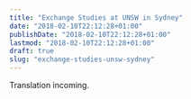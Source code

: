 ```yaml
---
title: "Exchange Studies at UNSW in Sydney"
date: "2018-02-10T22:12:28+01:00"
publishDate: "2018-02-10T22:12:28+01:00"
lastmod: "2018-02-10T22:12:28+01:00"
draft: true
slug: "exchange-studies-unsw-sydney"
---
```


Translation incoming.